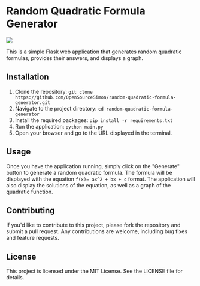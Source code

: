 # Random Quadratic Formula Generator
<img src="https://user-images.githubusercontent.com/65854503/229357476-e2838675-5ec1-4631-beda-db93a3cf5688.png">

This is a simple Flask web application that generates random quadratic formulas, provides their answers, and displays a graph.
## Installation
1. Clone the repository: `git clone https://github.com/OpenSourceSimon/random-quadratic-formula-generator.git`
2. Navigate to the project directory: `cd random-quadratic-formula-generator`
3. Install the required packages: `pip install -r requirements.txt`
4. Run the application: `python main.py`
5. Open your browser and go to the URL displayed in the terminal.
## Usage
Once you have the application running, simply click on the "Generate" button to generate a random quadratic formula. The formula will be displayed with the equation `f(x)= ax^2 + bx + c` format. The application will also display the solutions of the equation, as well as a graph of the quadratic function.

## Contributing
If you'd like to contribute to this project, please fork the repository and submit a pull request. Any contributions are welcome, including bug fixes and feature requests.

## License
This project is licensed under the MIT License. See the LICENSE file for details.
